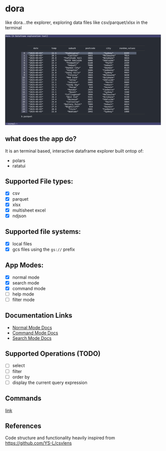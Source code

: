 # dora
like dora...the explorer, exploring data files like csv/parquet/xlsx in the terminal

![](../assets/screenshot.png)

## what does the app do?
It is an terminal based, interactive dataframe explorer built ontop of:
- polars
- ratatui

## Supported File types: 
- [x] csv 
- [x] parquet 
- [x] xlsx
- [x] multisheet excel
- [x] ndjson

## Supported file systems:
- [x] local files
- [x] gcs files using the `gs://` prefix

## App Modes:
- [x] normal mode
- [x] search mode
- [x] command mode
- [ ] help mode
- [ ] filter mode

## Documentation Links
- [Normal Mode Docs](../docs/normal.md)
- [Command Mode Docs](../docs/commands.md)
- [Search Mode Docs](../docs/search.md)


## Supported Operations (TODO)
- [ ] select
- [ ] filter
- [ ] order by
- [ ] display the current query expression

## Commands
[link](../docs/commands.md)

## References
Code structure and functionality heavily inspired from https://github.com/YS-L/csvlens